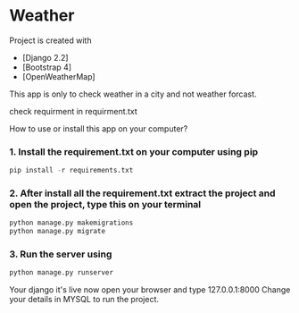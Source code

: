 # Weather

Project is created with
* [Django 2.2]
* [Bootstrap 4]
* [OpenWeatherMap]

This app is only to check weather in a city and not weather forcast.

check requirment in requirment.txt

How to use or install this app on your computer?
### 1. Install the requirement.txt on your computer using pip

```python
pip install -r requirements.txt
```

### 2.  After install all the requirement.txt extract the project and open the project, type this on your terminal 
```python
python manage.py makemigrations
python manage.py migrate
```

### 3. Run the server using 
```python
python manage.py runserver
```

Your django it's live now open your browser and type 127.0.0.1:8000
Change your details in MYSQL to run the project.
